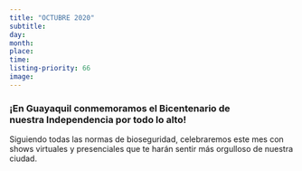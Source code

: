 ```yaml
---
title: "OCTUBRE 2020"
subtitle:
day:
month:
place:
time:
listing-priority: 66
image:
---
```


<h3 style="max-width: 80%;">¡En Guayaquil conmemoramos el Bicentenario de nuestra Independencia por todo lo alto!</h3>

Siguiendo todas las normas de bioseguridad, celebraremos este mes con shows virtuales y presenciales que te harán sentir más orgulloso de nuestra ciudad.

